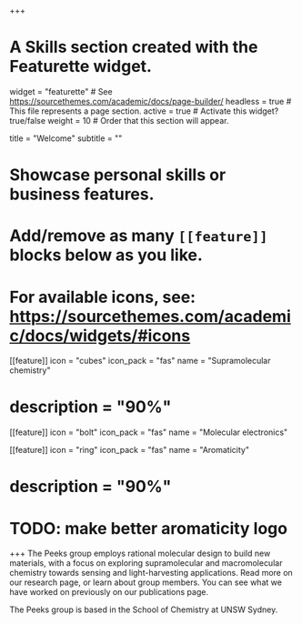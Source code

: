 +++
# A Skills section created with the Featurette widget.
widget = "featurette"  # See https://sourcethemes.com/academic/docs/page-builder/
headless = true  # This file represents a page section.
active = true  # Activate this widget? true/false
weight = 10  # Order that this section will appear.

title = "Welcome"
subtitle = ""

# Showcase personal skills or business features.
# 
# Add/remove as many `[[feature]]` blocks below as you like.
# 
# For available icons, see: https://sourcethemes.com/academic/docs/widgets/#icons

[[feature]]
  icon = "cubes"
  icon_pack = "fas"
  name = "Supramolecular<br> chemistry"
#  description = "90%"

[[feature]]
  icon = "bolt"
  icon_pack = "fas"
  name = "Molecular electronics"

[[feature]]
  icon = "ring"
  icon_pack = "fas"
  name = "Aromaticity"
#  description = "90%"
  # TODO: make better aromaticity logo


+++
The Peeks group employs rational molecular design to build new materials, with a focus on exploring supramolecular and macromolecular chemistry towards sensing and light-harvesting applications. Read more on our research page, or learn about group members. You can see what we have worked on previously on our publications page. 



The Peeks group is based in the School of Chemistry at UNSW Sydney. 
